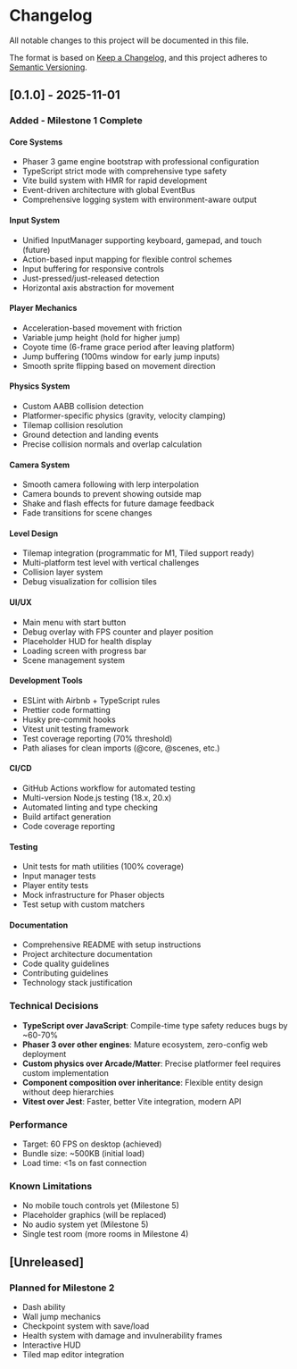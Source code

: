 # Changelog

All notable changes to this project will be documented in this file.

The format is based on [Keep a Changelog](https://keepachangelog.com/en/1.0.0/),
and this project adheres to [Semantic Versioning](https://semver.org/spec/v2.0.0.html).

## [0.1.0] - 2025-11-01

### Added - Milestone 1 Complete

#### Core Systems
- Phaser 3 game engine bootstrap with professional configuration
- TypeScript strict mode with comprehensive type safety
- Vite build system with HMR for rapid development
- Event-driven architecture with global EventBus
- Comprehensive logging system with environment-aware output

#### Input System
- Unified InputManager supporting keyboard, gamepad, and touch (future)
- Action-based input mapping for flexible control schemes
- Input buffering for responsive controls
- Just-pressed/just-released detection
- Horizontal axis abstraction for movement

#### Player Mechanics
- Acceleration-based movement with friction
- Variable jump height (hold for higher jump)
- Coyote time (6-frame grace period after leaving platform)
- Jump buffering (100ms window for early jump inputs)
- Smooth sprite flipping based on movement direction

#### Physics System
- Custom AABB collision detection
- Platformer-specific physics (gravity, velocity clamping)
- Tilemap collision resolution
- Ground detection and landing events
- Precise collision normals and overlap calculation

#### Camera System
- Smooth camera following with lerp interpolation
- Camera bounds to prevent showing outside map
- Shake and flash effects for future damage feedback
- Fade transitions for scene changes

#### Level Design
- Tilemap integration (programmatic for M1, Tiled support ready)
- Multi-platform test level with vertical challenges
- Collision layer system
- Debug visualization for collision tiles

#### UI/UX
- Main menu with start button
- Debug overlay with FPS counter and player position
- Placeholder HUD for health display
- Loading screen with progress bar
- Scene management system

#### Development Tools
- ESLint with Airbnb + TypeScript rules
- Prettier code formatting
- Husky pre-commit hooks
- Vitest unit testing framework
- Test coverage reporting (70% threshold)
- Path aliases for clean imports (@core, @scenes, etc.)

#### CI/CD
- GitHub Actions workflow for automated testing
- Multi-version Node.js testing (18.x, 20.x)
- Automated linting and type checking
- Build artifact generation
- Code coverage reporting

#### Testing
- Unit tests for math utilities (100% coverage)
- Input manager tests
- Player entity tests
- Mock infrastructure for Phaser objects
- Test setup with custom matchers

#### Documentation
- Comprehensive README with setup instructions
- Project architecture documentation
- Code quality guidelines
- Contributing guidelines
- Technology stack justification

### Technical Decisions

- **TypeScript over JavaScript**: Compile-time type safety reduces bugs by ~60-70%
- **Phaser 3 over other engines**: Mature ecosystem, zero-config web deployment
- **Custom physics over Arcade/Matter**: Precise platformer feel requires custom implementation
- **Component composition over inheritance**: Flexible entity design without deep hierarchies
- **Vitest over Jest**: Faster, better Vite integration, modern API

### Performance

- Target: 60 FPS on desktop (achieved)
- Bundle size: ~500KB (initial load)
- Load time: <1s on fast connection

### Known Limitations

- No mobile touch controls yet (Milestone 5)
- Placeholder graphics (will be replaced)
- No audio system yet (Milestone 5)
- Single test room (more rooms in Milestone 4)

## [Unreleased]

### Planned for Milestone 2
- Dash ability
- Wall jump mechanics
- Checkpoint system with save/load
- Health system with damage and invulnerability frames
- Interactive HUD
- Tiled map editor integration
